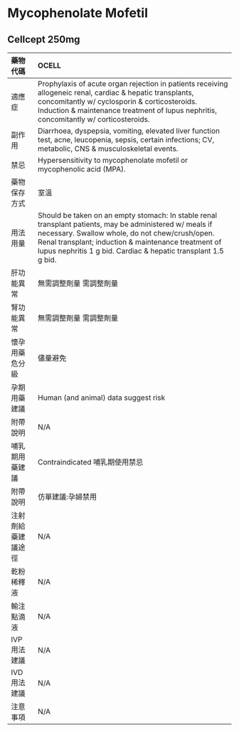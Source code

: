 # Mycophenolate Mofetil

## Cellcept 250mg

| 藥物代碼 | OCELL |
| :--- | :--- |
| 適應症 | Prophylaxis of acute organ rejection in patients receiving allogeneic renal, cardiac & hepatic transplants, concomitantly w/ cyclosporin & corticosteroids. Induction & maintenance treatment of lupus nephritis, concomitantly w/ corticosteroids. |
| 副作用 | Diarrhoea, dyspepsia, vomiting, elevated liver function test, acne, leucopenia, sepsis, certain infections; CV, metabolic, CNS & musculoskeletal events. |
| 禁忌 | Hypersensitivity to mycophenolate mofetil or mycophenolic acid \(MPA\). |
| 藥物保存方式 | 室溫 |
| 用法用量 | Should be taken on an empty stomach: In stable renal transplant patients, may be administered w/ meals if necessary. Swallow whole, do not chew/crush/open. Renal transplant; induction & maintenance treatment of lupus nephritis 1 g bid. Cardiac & hepatic transplant 1.5 g bid. |
| 肝功能異常 | 無需調整劑量  需調整劑量 |
| 腎功能異常 | 無需調整劑量  需調整劑量 |
| 懷孕用藥危分級 | 儘量避免 |
| 孕期用藥建議 | Human \(and animal\) data suggest risk |
| 附帶說明 | N/A |
| 哺乳期用藥建議 | Contraindicated 哺乳期使用禁忌 |
| 附帶說明 | 仿單建議:孕婦禁用 |
| 注射劑給藥建議途徑 | N/A |
| 乾粉稀釋液 | N/A |
| 輸注點滴液 | N/A |
| IVP 用法建議 | N/A |
| IVD 用法建議 | N/A |
| 注意事項 | N/A |

